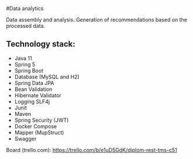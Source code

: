 #Data analytics

Data assembly and analysis. Generation of recommendations based on the processed data.

## Technology stack:
- Java 11
- Spring 5
- Spring Boot
- Database (MySQL and H2)
- Spring Data JPA
- Bean Validation
- Hibernate Validator
- Logging SLF4j
- Junit
- Maven
- Spring Security (JWT)
- Docker Compose
- Mapper (MupStruct)
- Swagger

Board (trello.com): https://trello.com/b/e1uD5GdK/diplom-rest-tms-c51